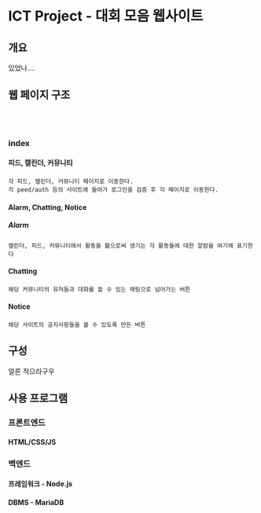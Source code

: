 # ICT Project - 대회 모음 웹사이트

## 개요
있었나....

## 웹 페이지 구조
</br></br>

### index
#### 피드, 캘린더, 커뮤니티
    각 피드, 캘린더, 커뮤니티 페이지로 이동한다.
    각 peed/auth 등의 사이트에 들어가 로그인을 검증 후 각 페이지로 이동한다.

#### Alarm, Chatting, Notice
##### Alarm
    캘린더, 피드, 커뮤니티에서 활동을 핢으로써 생기는 각 활동들에 대한 알람을 여기에 표기한다

#### Chatting
    해당 커뮤니티의 유저들과 대화를 할 수 있는 채팅으로 넘어가는 버튼

#### Notice
    해당 사이트의 공지사항들을 볼 수 있도록 만든 버튼

## 구성
얼른 적으라구우

## 사용 프로그램

### 프론트엔드

#### HTML/CSS/JS

### 백엔드

#### 프레임워크 - Node.js

#### DBMS - MariaDB


